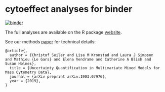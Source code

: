 # cytoeffect analyses for binder

[![binder](http://mybinder.org/badge_logo.svg)](https://mybinder.org/v2/gh/ChristofSeiler/cytoeffect_binder/master?urlpath=rstudio)

The full analyses are available on the R package [website](https://christofseiler.github.io/cytoeffect/).

See our methods [paper](https://arxiv.org/abs/1903.07976) for technical details:

```
@article{,
  author = {Christof Seiler and Lisa M Kronstad and Laura J Simpson and Mathieu {Le Gars} and Elena Vendrame and Catherine A Blish and Susan Holmes},
  title = {Uncertainty Quantification in Multivariate Mixed Models for Mass Cytometry Data},
  journal = {arXiv preprint arXiv:1903.07976},
  year = {2019},
}
```
